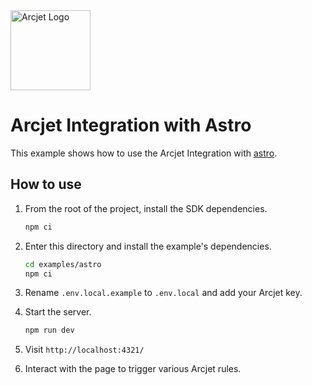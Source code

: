<a href="https://arcjet.com" target="_arcjet-home">
  <picture>
    <source media="(prefers-color-scheme: dark)" srcset="https://arcjet.com/logo/arcjet-dark-lockup-voyage-horizontal.svg">
    <img src="https://arcjet.com/logo/arcjet-light-lockup-voyage-horizontal.svg" alt="Arcjet Logo" height="128" width="auto">
  </picture>
</a>

# Arcjet Integration with Astro

This example shows how to use the Arcjet Integration with
[astro](https://astro.build/).

## How to use

1. From the root of the project, install the SDK dependencies.

   ```bash
   npm ci
   ```

2. Enter this directory and install the example's dependencies.

   ```bash
   cd examples/astro
   npm ci
   ```

3. Rename `.env.local.example` to `.env.local` and add your Arcjet key.

4. Start the server.

   ```bash
   npm run dev
   ```

5. Visit `http://localhost:4321/`

6. Interact with the page to trigger various Arcjet rules.
